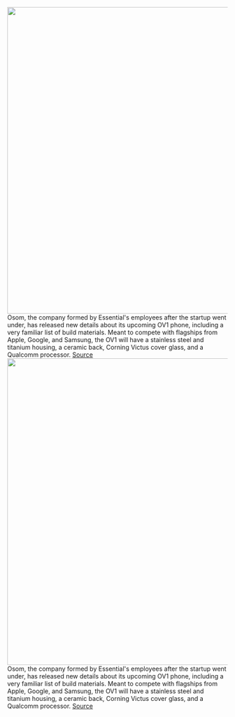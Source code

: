 <img src='https://cdn.vox-cdn.com/thumbor/2zPByS-HwTduZPiCza0FHNTtauE=/0x0:1440x960/1200x800/filters:focal(380x454:610x684)/cdn.vox-cdn.com/uploads/chorus_image/image/70575861/Spec_reveal_2.0.jpeg' width='700px' /><br/>
Osom, the company formed by Essential's employees after the startup went under, has released new details about its upcoming OV1 phone, including a very familiar list of build materials. Meant to compete with flagships from Apple, Google, and Samsung, the OV1 will have a stainless steel and titanium housing, a ceramic back, Corning Victus cover glass, and a Qualcomm processor.
<a href='https://www.theverge.com/2022/3/3/22960151/osom-ov1-soc-titanium-steel-ceramic-design-essential-phone'> Source <a/><img src='https://cdn.vox-cdn.com/thumbor/2zPByS-HwTduZPiCza0FHNTtauE=/0x0:1440x960/1200x800/filters:focal(380x454:610x684)/cdn.vox-cdn.com/uploads/chorus_image/image/70575861/Spec_reveal_2.0.jpeg' width='700px' /><br/>
Osom, the company formed by Essential's employees after the startup went under, has released new details about its upcoming OV1 phone, including a very familiar list of build materials. Meant to compete with flagships from Apple, Google, and Samsung, the OV1 will have a stainless steel and titanium housing, a ceramic back, Corning Victus cover glass, and a Qualcomm processor.
<a href='https://www.theverge.com/2022/3/3/22960151/osom-ov1-soc-titanium-steel-ceramic-design-essential-phone'> Source <a/>